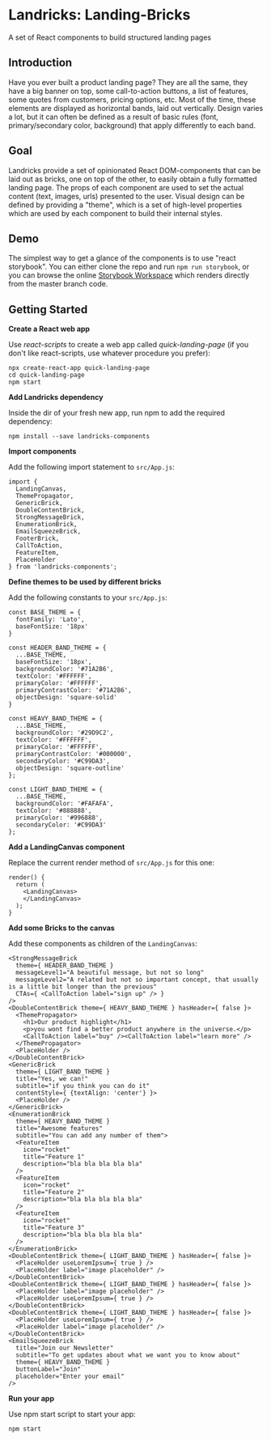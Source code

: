 # Landricks: Landing-Bricks
A set of React components to build structured landing pages

## Introduction
Have you ever built a product landing page? They are all the same, they have a big banner on top, some call-to-action buttons, a list of features, some quotes from customers, pricing options, etc. Most of the time, these elements are displayed as horizontal bands, laid out vertically. Design varies a lot, but it can often be defined as a result of basic rules (font, primary/secondary color, background) that apply differently to each band.

## Goal
Landricks provide a set of opinionated React DOM-components that can be laid out as bricks, one on top of the other, to easily obtain a fully formatted landing page. The props of each component are used to set the actual content (text, images, urls) presented to the user. Visual design can be defined by providing a "theme", which is a set of high-level properties which are used by each component to build their internal styles.

## Demo
The simplest way to get a glance of the components is to use "react storybook". You can either clone the repo and run `npm run storybook`, or you can browse the online [Storybook Workspace](https://99414fdf-a9e6-4eed-85ce-422542fe1672.sbook.io) which renders directly from the master branch code.

## Getting Started

**Create a React web app**

Use *react-scripts* to create a web app called *quick-landing-page* (if you don't like react-scripts, use whatever procedure you prefer):

    npx create-react-app quick-landing-page
    cd quick-landing-page
    npm start

**Add Landricks dependency**

Inside the dir of your fresh new app, run npm to add the required dependency:

    npm install --save landricks-components

**Import components**

Add the following import statement to `src/App.js`:

```
import {
  LandingCanvas,
  ThemePropagator,
  GenericBrick,
  DoubleContentBrick,
  StrongMessageBrick,
  EnumerationBrick,
  EmailSqueezeBrick,
  FooterBrick,
  CallToAction,
  FeatureItem,
  PlaceHolder
} from 'landricks-components';
```

**Define themes to be used by different bricks**

Add the following constants to your `src/App.js`:

```
const BASE_THEME = {
  fontFamily: 'Lato',
  baseFontSize: '18px'
}

const HEADER_BAND_THEME = {
  ...BASE_THEME,
  baseFontSize: '18px',
  backgroundColor: '#71A2B6',
  textColor: '#FFFFFF',
  primaryColor: '#FFFFFF',
  primaryContrastColor: '#71A2B6',
  objectDesign: 'square-solid'
}

const HEAVY_BAND_THEME = {
  ...BASE_THEME,
  backgroundColor: '#29D9C2',
  textColor: '#FFFFFF',
  primaryColor: '#FFFFFF',
  primaryContrastColor: '#000000',
  secondaryColor: '#C99DA3',
  objectDesign: 'square-outline'
};

const LIGHT_BAND_THEME = {
  ...BASE_THEME,
  backgroundColor: '#FAFAFA',
  textColor: '#888888',
  primaryColor: '#996888',
  secondaryColor: '#C99DA3'
};
```

**Add a LandingCanvas component**

Replace the current render method of `src/App.js` for this one:

```
render() {
  return (
    <LandingCanvas>
    </LandingCanvas>
  );
}
```

**Add some Bricks to the canvas**

Add these components as children of the `LandingCanvas`:

```
<StrongMessageBrick
  theme={ HEADER_BAND_THEME }
  messageLevel1="A beautiful message, but not so long"
  messageLevel2="A related but not so important concept, that usually is a little bit longer than the previous"
  CTAs={ <CallToAction label="sign up" /> }
/>
<DoubleContentBrick theme={ HEAVY_BAND_THEME } hasHeader={ false }>
  <ThemePropagator>
    <h1>Our product highlight</h1>
    <p>you wont find a better product anywhere in the universe.</p>
    <CallToAction label="buy" /><CallToAction label="learn more" />
  </ThemePropagator>
  <PlaceHolder />
</DoubleContentBrick>
<GenericBrick
  theme={ LIGHT_BAND_THEME }
  title="Yes, we can!"
  subtitle="if you think you can do it"
  contentStyle={ {textAlign: 'center'} }>
  <PlaceHolder />
</GenericBrick>
<EnumerationBrick
  theme={ HEAVY_BAND_THEME }
  title="Awesome features"
  subtitle="You can add any number of them">
  <FeatureItem
    icon="rocket"
    title="Feature 1"
    description="bla bla bla bla bla"
  />
  <FeatureItem
    icon="rocket"
    title="Feature 2"
    description="bla bla bla bla bla"
  />
  <FeatureItem
    icon="rocket"
    title="Feature 3"
    description="bla bla bla bla bla"
  />
</EnumerationBrick>
<DoubleContentBrick theme={ LIGHT_BAND_THEME } hasHeader={ false }>
  <PlaceHolder useLoremIpsum={ true } />
  <PlaceHolder label="image placeholder" />
</DoubleContentBrick>
<DoubleContentBrick theme={ LIGHT_BAND_THEME } hasHeader={ false }>
  <PlaceHolder label="image placeholder" />
  <PlaceHolder useLoremIpsum={ true } />
</DoubleContentBrick>
<DoubleContentBrick theme={ LIGHT_BAND_THEME } hasHeader={ false }>
  <PlaceHolder useLoremIpsum={ true } />
  <PlaceHolder label="image placeholder" />
</DoubleContentBrick>
<EmailSqueezeBrick
  title="Join our Newsletter"
  subtitle="To get updates about what we want you to know about"
  theme={ HEAVY_BAND_THEME }
  buttonLabel="Join"
  placeholder="Enter your email"
/>
```

**Run your app**

Use npm start script to start your app:

    npm start